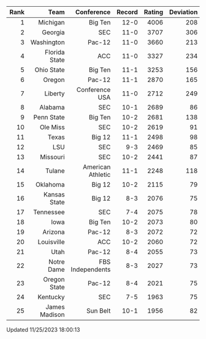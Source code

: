 | Rank  | Team                 | Conference           | Record   | Rating | Deviation |
| ---:  | ---:                 | ---:                 | ---:     | ---:   | ---:      |
| 1     | Michigan             | Big Ten              | 12-0     | 4006   | 208       |
| 2     | Georgia              | SEC                  | 11-0     | 3707   | 306       |
| 3     | Washington           | Pac-12               | 11-0     | 3660   | 213       |
| 4     | Florida State        | ACC                  | 11-0     | 3327   | 234       |
| 5     | Ohio State           | Big Ten              | 11-1     | 3253   | 156       |
| 6     | Oregon               | Pac-12               | 11-1     | 2870   | 165       |
| 7     | Liberty              | Conference USA       | 11-0     | 2712   | 249       |
| 8     | Alabama              | SEC                  | 10-1     | 2689   | 86        |
| 9     | Penn State           | Big Ten              | 10-2     | 2681   | 138       |
| 10    | Ole Miss             | SEC                  | 10-2     | 2619   | 91        |
| 11    | Texas                | Big 12               | 11-1     | 2498   | 98        |
| 12    | LSU                  | SEC                  | 9-3      | 2469   | 85        |
| 13    | Missouri             | SEC                  | 10-2     | 2441   | 87        |
| 14    | Tulane               | American Athletic    | 11-1     | 2248   | 118       |
| 15    | Oklahoma             | Big 12               | 10-2     | 2115   | 79        |
| 16    | Kansas State         | Big 12               | 8-3      | 2076   | 75        |
| 17    | Tennessee            | SEC                  | 7-4      | 2075   | 78        |
| 18    | Iowa                 | Big Ten              | 10-2     | 2073   | 80        |
| 19    | Arizona              | Pac-12               | 8-3      | 2072   | 72        |
| 20    | Louisville           | ACC                  | 10-2     | 2060   | 72        |
| 21    | Utah                 | Pac-12               | 8-4      | 2055   | 73        |
| 22    | Notre Dame           | FBS Independents     | 8-3      | 2027   | 73        |
| 23    | Oregon State         | Pac-12               | 8-4      | 2021   | 75        |
| 24    | Kentucky             | SEC                  | 7-5      | 1963   | 75        |
| 25    | James Madison        | Sun Belt             | 10-1     | 1956   | 82        |

Updated 11/25/2023 18:00:13
